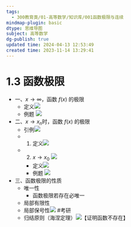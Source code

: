 ```yaml
---
tags:
  - 300教育类/01-高等数学/知识库/001函数极限与连续
mindmap-plugin: basic
dtype: 思维导图
subject: 高等数学
dg-publish: true
updated time: 2024-04-13 12:53:49
created time: 2023-11-14 13:29:41
---
```

# 1.3 函数极限
- 一、$x\to\infty$，函数 $f(x)$ ​​​​的极限  
	- 定义![](https://api2.mubu.com/v3/document_image/96c72afc-090c-444b-bbaf-39b49bf45e1e-26626835.jpg)  
	- 例题 ![](https://api2.mubu.com/v3/document_image/4b3fbb41-6c1b-4e84-bec8-db75149a62b2-26626835.jpg)  
- 二、$x\to x_n$ ​​时，函数 $f(x)$ ​​​​的极限
	- 引例![](https://api2.mubu.com/v3/document_image/7286fdc3-c025-4638-abd2-e7ea64cf0053-26626835.jpg)
	- 1. 定义![](https://api2.mubu.com/v3/document_image/828ffcce-2a4d-43a1-8f1a-55a5eb43ae7c-26626835.jpg)
	- 2. $x\to x_0$ ![](https://api2.mubu.com/v3/document_image/24b8fdc0-9fff-4e0a-bdee-66e66d5dd8a1-26626835.jpg)
		- 定义![](https://api2.mubu.com/v3/document_image/13beedf1-378f-4084-96c4-7bde07458e5f-26626835.jpg)
		- 例题 ![](https://api2.mubu.com/v3/document_image/8ce41b34-5ca7-414a-ab89-585f687fc9db-26626835.jpg)
- 三、函数极限的性质  
	- 唯一性  
		- 函数极限若存在必唯一
	- 局部有限性  
	- 局部保号性![](https://api2.mubu.com/v3/document_image/8904a701-662e-47a1-a3ed-13f1059396c1-26626835.jpg) #考研
	- 归结原则（海涅定理）![](https://api2.mubu.com/v3/document_image/65e0aaed-be93-4cf9-9b0e-d73a88a13ab4-26626835.jpg)【证明函数不存在】  